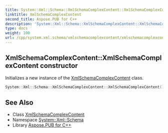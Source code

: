 ```yaml
---
title: System::Xml::Schema::XmlSchemaComplexContent::XmlSchemaComplexContent constructor
linktitle: XmlSchemaComplexContent
second_title: Aspose.PUB for C++
description: 'System::Xml::Schema::XmlSchemaComplexContent::XmlSchemaComplexContent constructor. Initializes a new instance of the XmlSchemaComplexContent class in C++.'
type: docs
weight: 100
url: /cpp/system.xml.schema/xmlschemacomplexcontent/xmlschemacomplexcontent/
---
```

## XmlSchemaComplexContent::XmlSchemaComplexContent constructor


Initializes a new instance of the [XmlSchemaComplexContent](../) class.

```cpp
System::Xml::Schema::XmlSchemaComplexContent::XmlSchemaComplexContent()
```

## See Also

* Class [XmlSchemaComplexContent](../)
* Namespace [System::Xml::Schema](../../)
* Library [Aspose.PUB for C++](../../../)
